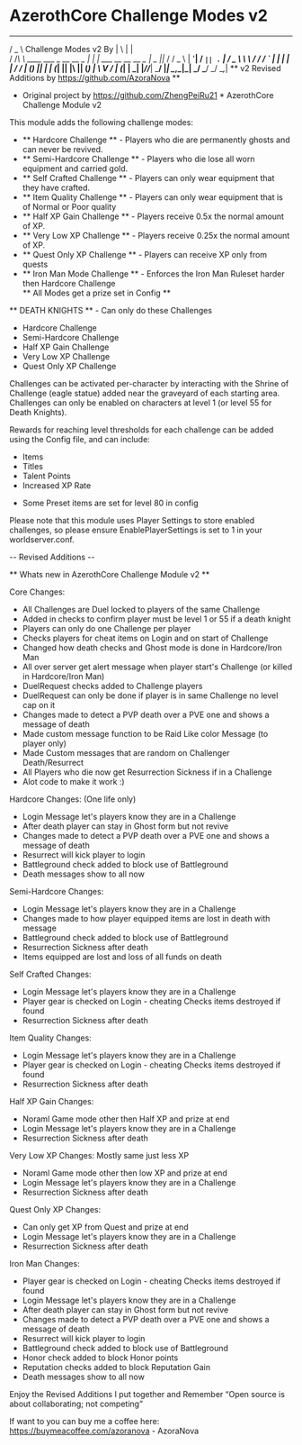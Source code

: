 # AzerothCore Challenge Modes v2
  ___                            _   _                      
 / _ \  Challenge Modes v2 By   | \ | |                     
/ /_\ \ ____  ___   _ __   __ _ |  \| |  ___  __   __  __ _ 
|  _  ||_  / / _ \ | '__| / _` || . ` | / _ \ \ \ / / / _` |
| | | | / / | (_) || |   | (_| || |\  || (_) | \ V / | (_| |
\_| |_//___| \___/ |_|    \__,_|\_| \_/ \___/   \_/   \__,_|
 ** v2 Revised Additions by https://github.com/AzoraNova **
  * Original project by https://github.com/ZhengPeiRu21 *
          AzerothCore Challenge Module v2 
		

		
This module adds the following challenge modes:

 - ** Hardcore Challenge ** - Players who die are permanently ghosts and can never be revived.
 - ** Semi-Hardcore Challenge ** - Players who die lose all worn equipment and carried gold.
 - ** Self Crafted Challenge ** - Players can only wear equipment that they have crafted.
 - ** Item Quality Challenge ** - Players can only wear equipment that is of Normal or Poor quality
 - ** Half XP Gain Challenge ** - Players receive 0.5x the normal amount of XP.
 - ** Very Low XP Challenge ** - Players receive 0.25x the normal amount of XP.
 - ** Quest Only XP Challenge ** - Players can receive XP only from quests
 - ** Iron Man Mode Challenge ** - Enforces the Iron Man Ruleset harder then Hardcore Challenge  
 ** All Modes get a prize set in Config ** 


  ** DEATH KNIGHTS ** - Can only do these Challenges 
  - Hardcore Challenge
  - Semi-Hardcore Challenge
  - Half XP Gain Challenge
  - Very Low XP Challenge
  - Quest Only XP Challenge
  
  
Challenges can be activated per-character by interacting with the Shrine of Challenge (eagle statue) added near the graveyard of each starting area.
Challenges can only be enabled on characters at level 1 (or level 55 for Death Knights).


Rewards for reaching level thresholds for each challenge can be added using the Config file, and can include:
- Items
- Titles
- Talent Points
- Increased XP Rate
* Some Preset items are set for level 80 in config


Please note that this module uses Player Settings to store enabled challenges, so please ensure EnablePlayerSettings is set to 1 in your worldserver.conf.


-- Revised Additions --

** Whats new in AzerothCore Challenge Module v2 **

   Core Changes:
   * All Challenges are Duel locked to players of the same Challenge
   * Added in checks to confirm player must be level 1 or 55 if a death knight 
   * Players can only do one Challenge per player
   * Checks players for cheat items on Login and on start of Challenge 
   * Changed how death checks and Ghost mode is done in Hardcore/Iron Man 
   * All over server get alert message when player start's Challenge (or killed in Hardcore/Iron Man)      
   * DuelRequest checks added to Challenge players
   * DuelRequest can only be done if player is in same Challenge no level cap on it 
   * Changes made to detect a PVP death over a PVE one and shows a message of death
   * Made custom message function to be Raid Like color Message (to player only)
   * Made Custom messages that are random on Challenger Death/Resurrect
   * All Players who die now get Resurrection Sickness if in a Challenge
   * Alot code to make it work :)
  
 
  
   Hardcore Changes: (One life only)
   * Login Message let's players know they are in a Challenge
   * After death player can stay in Ghost form but not revive
   * Changes made to detect a PVP death over a PVE one and shows a message of death
   * Resurrect will kick player to login
   * Battleground check added to block use of Battleground
   * Death messages show to all now



   Semi-Hardcore Changes:
   * Login Message let's players know they are in a Challenge
   * Changes made to how player equipped items are lost in death with message  
   * Battleground check added to block use of Battleground
   * Resurrection Sickness after death
   * Items equipped are lost and loss of all funds on death   


   Self Crafted Changes:
   * Login Message let's players know they are in a Challenge
   * Player gear is checked on Login - cheating Checks items destroyed if found
   * Resurrection Sickness after death


   Item Quality Changes:
   * Login Message let's players know they are in a Challenge
   * Player gear is checked on Login - cheating Checks items destroyed if found
   * Resurrection Sickness after death   


   Half XP Gain Changes:
   * Noraml Game mode other then Half XP and prize at end
   * Login Message let's players know they are in a Challenge
   * Resurrection Sickness after death  
 
 
   Very Low XP Changes: Mostly same just less XP
   * Noraml Game mode other then low XP and prize at end
   * Login Message let's players know they are in a Challenge
   * Resurrection Sickness after death   
 
 
   Quest Only XP Changes:
   * Can only get XP from Quest and prize at end
   * Login Message let's players know they are in a Challenge
   * Resurrection Sickness after death   
 

   Iron Man Changes:
   * Player gear is checked on Login - cheating Checks items destroyed if found
   * Login Message let's players know they are in a Challenge
   * After death player can stay in Ghost form but not revive
   * Changes made to detect a PVP death over a PVE one and shows a message of death
   * Resurrect will kick player to login
   * Battleground check added to block use of Battleground
   * Honor check added to block Honor points 
   * Reputation checks added to block Reputation Gain   
   * Death messages show to all now

 




Enjoy the Revised Additions I put together and Remember
“Open source is about collaborating; not competing”


If want to you can buy me a coffee here:
https://buymeacoffee.com/azoranova - AzoraNova 

